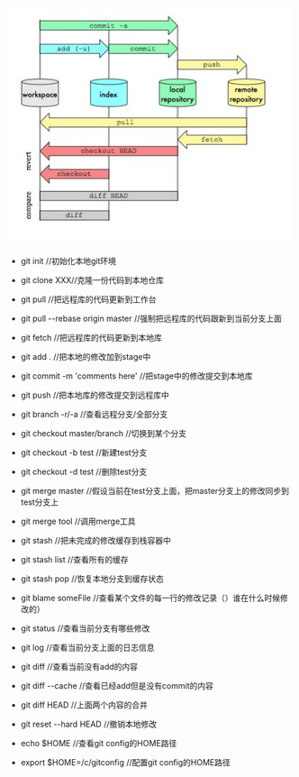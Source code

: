 # 　

![Git Flow](../pic/git.flow.jpg)

* git init //初始化本地git环境

* git clone XXX//克隆一份代码到本地仓库

* git pull //把远程库的代码更新到工作台

* git pull --rebase origin master //强制把远程库的代码跟新到当前分支上面

* git fetch //把远程库的代码更新到本地库

* git add . //把本地的修改加到stage中

* git commit -m 'comments here' //把stage中的修改提交到本地库

* git push //把本地库的修改提交到远程库中

* git branch -r/-a //查看远程分支/全部分支

* git checkout master/branch //切换到某个分支

* git checkout -b test //新建test分支

* git checkout -d test //删除test分支

* git merge master //假设当前在test分支上面，把master分支上的修改同步到test分支上

* git merge tool //调用merge工具

* git stash //把未完成的修改缓存到栈容器中

* git stash list //查看所有的缓存

* git stash pop //恢复本地分支到缓存状态

* git blame someFile //查看某个文件的每一行的修改记录（）谁在什么时候修改的）

* git status //查看当前分支有哪些修改

* git log //查看当前分支上面的日志信息

* git diff //查看当前没有add的内容

* git diff --cache //查看已经add但是没有commit的内容

* git diff HEAD //上面两个内容的合并

* git reset --hard HEAD //撤销本地修改

* echo $HOME //查看git config的HOME路径

* export $HOME=/c/gitconfig //配置git config的HOME路径

